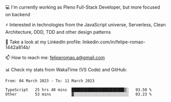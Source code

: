 💻 I'm currently working as Pleno Full-Stack Developer, but more focused on backend

⚡ Interested in technologies from the JavaScript universe, Serverless, Clean Architecture, DDD, TDD and other design patterns

👥 Take a look at my LinkedIn profile: linkedin.com/in/felipe-romao-1442a814b/

📫 How to reach me: feliperomao.a@gmail.com

📊 Check my stats from WakaTime (VS Code) and GitHub:

<!--START_SECTION:waka-->

```text
From: 04 March 2023 - To: 11 March 2023

TypeScript   25 hrs 48 mins  ███████████████████████▒░   93.50 %
Other        53 mins         ▓░░░░░░░░░░░░░░░░░░░░░░░░   03.23 %
```

<!--END_SECTION:waka-->
